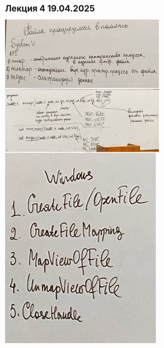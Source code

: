 # Лекция 4 19.04.2025
![SL4_1.jpg](pictures/SL4_1.jpg)
![SL4_2.jpg](pictures/SL4_2.jpg)
![SL4_3.jpg](pictures/SL4_3.jpg)